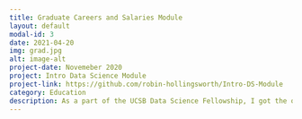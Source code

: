 ```yaml
---
title: Graduate Careers and Salaries Module
layout: default
modal-id: 3
date: 2021-04-20
img: grad.jpg
alt: image-alt
project-date: Novemeber 2020
project: Intro Data Science Module
project-link: https://github.com/robin-hollingsworth/Intro-DS-Module
category: Education
description: As a part of the UCSB Data Science Fellowship, I got the opportunity to serve on the Tutoring Committee and create a data science activity for an introductory data science course offered at UCSB. My module explored a dataset from Kaggle on post-undergraduate jobs and salaries. The class uses a Python package called _datascience_ and the module was created in a Jupyter Notebook.
---
```


